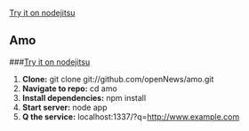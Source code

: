 [Try it on nodejitsu][1]
## Amo ##

###[Try it on nodejitsu][1]

 1. **Clone:** git clone git://github.com/openNews/amo.git
 2. **Navigate to repo:** cd amo
 3. **Install dependencies:** npm install
 4. **Start server:** node app
 5. **Q the service:** localhost:1337/?q=http://www.example.com



  [1]: http://amo.nodejitsu.com/?q=http://www.buzzfeed.com/mjs538/solar-eclipse-pictures